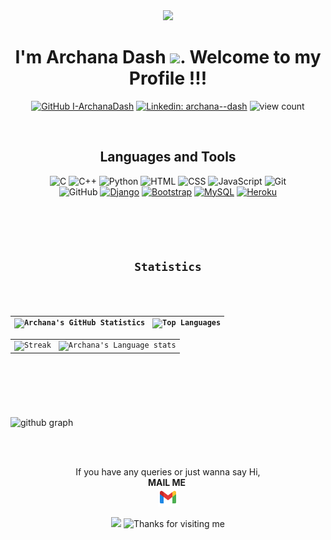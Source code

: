 <div align="center">
<img src="https://media.giphy.com/media/a74pSGN7wvT7a/giphy.gif" width="200">
<h1>I'm Archana Dash <img src="https://media.giphy.com/media/hvRJCLFzcasrR4ia7z/giphy.gif" width="25px">. Welcome to my Profile !!!</h1> 
    
[![GitHub I-ArchanaDash](https://img.shields.io/github/followers/I-ArchanaDash?label=follow&style=social)](https://github.com/I-ArchanaDash)
[![Linkedin: archana--dash](https://img.shields.io/badge/-archana--dash-blue?style=flat-square&logo=Linkedin&logoColor=white&link=https://www.linkedin.com/in/archana--dash/)](https://www.linkedin.com/in/archana--dash/)
 ![view count](https://komarev.com/ghpvc/?username=I-ArchanaDash&color=b1eb34)
</div> 
<p>&nbsp;</p>
<div align="center">
<h2>Languages and Tools</h2>
    
![C](https://img.shields.io/badge/c-%2300599C.svg?style=for-the-badge&logo=c&logoColor=white&style=plastic)
![C++](https://img.shields.io/badge/c++-%2300599C.svg?style=for-the-badge&logo=c%2B%2B&logoColor=white&style=plastic)
![Python](https://img.shields.io/badge/python-3670A0?style=for-the-badge&logo=python&logoColor=ffdd54&style=plastic)
![HTML](https://img.shields.io/badge/HTML5-E34F26?style=for-the-badge&logo=html5&logoColor=white&style=plastic)
![CSS](https://img.shields.io/badge/CSS-239120?&style=for-the-badge&logo=css3&logoColor=white&style=plastic)
![JavaScript](https://img.shields.io/badge/JavaScript-F7DF1E?style=for-the-badge&logo=javascript&logoColor=white&style=plastic)
![Git](https://img.shields.io/badge/git-%23F05033.svg?style=for-the-badge&logo=git&logoColor=white&style=plastic)  
![GitHub](https://img.shields.io/badge/github-%23121011.svg?style=for-the-badge&logo=github&logoColor=white&style=plastic)
[![Django](https://img.shields.io/badge/Django-0b4523?style=flat&logo=django&logoColor=white)](https://www.djangoproject.com/) 
[![Bootstrap](https://img.shields.io/badge/Bootstrap-563D7C?style=flat&logo=bootstrap&logoColor=white)](https://getbootstrap.com) 
[![MySQL](https://img.shields.io/badge/MySQL-00000F?style=flat&logo=mysql&logoColor=white)](https://www.mysql.com/) 
[![Heroku](https://img.shields.io/badge/Heroku-430098?style=flat&logo=heroku&logoColor=white)](https://heroku.com)
</div>

<code>
  <div align="center">
    <h2>Statistics</h2>
   
   | ![Archana's GitHub Statistics](https://github-readme-stats.vercel.app/api?username=I-ArchanaDash&theme=dark&show_icons=true) | ![Top Languages](https://github-readme-stats.vercel.app/api/top-langs/?username=I-ArchanaDash&theme=dark) |
| --- | --- |
| ![Streak](https://github-readme-streak-stats.herokuapp.com/?user=I-ArchanaDash&theme=dark&hide_border=true&line_height=27&width=20) | ![Archana's Language stats](https://github-readme-stats-eight-theta.vercel.app/api/top-langs/?username=I-ArchanaDash&theme=dark&layout=compact&langs_count=8&hide_border=true) |   
  </div>
</code>
<br> 

![github graph](https://activity-graph.herokuapp.com/graph?username=I-ArchanaDash&theme=gotham&hide_border=true)
<br>  
<div align="center">
  <br>
  <p><br>If you have any queries or just wanna say Hi, <br><b>MAIL ME</b>&nbsp;
  <a href="mailto:iarchanadash@gmail.com"><br>
      <img width="30px" src="assets/gmail.svg"/>
  </a></p>
</div>    
    
<div align="center">
    <img src="https://media.giphy.com/media/du3J3cXyzhj75IOgvA/giphy.gif" width="100">
    <img height="120" alt="Thanks for visiting me" width="100%" src="https://raw.githubusercontent.com/BrunnerLivio/brunnerlivio/master/images/marquee.svg" />
</div>

<!---
I-ArchanaDash/I-ArchanaDash is a ✨ special ✨ repository because its `README.md` (this file) appears on your GitHub profile.
You can click the Preview link to take a look at your changes.
--->


